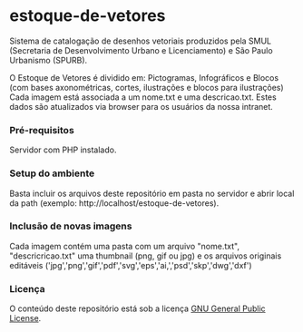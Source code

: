 # estoque-de-vetores
Sistema de catalogação de desenhos vetoriais produzidos pela SMUL (Secretaria de Desenvolvimento Urbano e Licenciamento) e São Paulo Urbanismo (SPURB).

O Estoque de Vetores é dividido em: Pictogramas, Infográficos e Blocos (com bases axonométricas, cortes, ilustrações e blocos para ilustrações)
Cada imagem está associada a um nome.txt e uma descricao.txt. Estes dados são atualizados via browser para os usuários da nossa intranet.

### Pré-requisitos
Servidor com PHP instalado.

### Setup do ambiente
Basta incluir os arquivos deste repositório em pasta no servidor e abrir local da path (exemplo: http://localhost/estoque-de-vetores).

### Inclusão de novas imagens
Cada imagem contém uma pasta com um arquivo "nome.txt", "descricricao.txt" uma thumbnail (png, gif ou jpg) e os arquivos originais editáveis ('jpg','png','gif','pdf','svg','eps','ai,','psd','skp','dwg','dxf')

### Licença
O conteúdo deste repositório está sob a licença [GNU General Public License](https://www.gnu.org/licenses/licenses.html#GPL).
